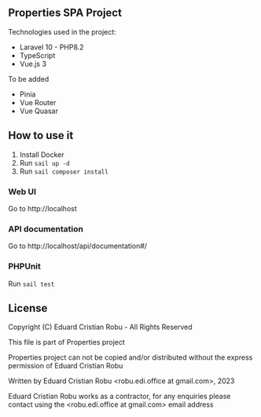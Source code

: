 ## Properties SPA Project

Technologies used in the project:

- Laravel 10 - PHP8.2
- TypeScript
- Vue.js 3

To be added 
- Pinia
- Vue Router
- Vue Quasar


## How to use it

1. Install Docker
2. Run `sail up -d`
1. Run `sail composer install`


### Web UI

Go to http://localhost


### API documentation 

Go to http://localhost/api/documentation#/


### PHPUnit

Run `sail test`


## License

Copyright (C) Eduard Cristian Robu - All Rights Reserved

This file is part of Properties project

Properties project can not be copied and/or distributed without the express permission of Eduard Cristian Robu

Written by Eduard Cristian Robu <robu.edi.office at gmail.com>, 2023

Eduard Cristian Robu works as a contractor, for any enquiries please contact using the <robu.edi.office at gmail.com> email address 

